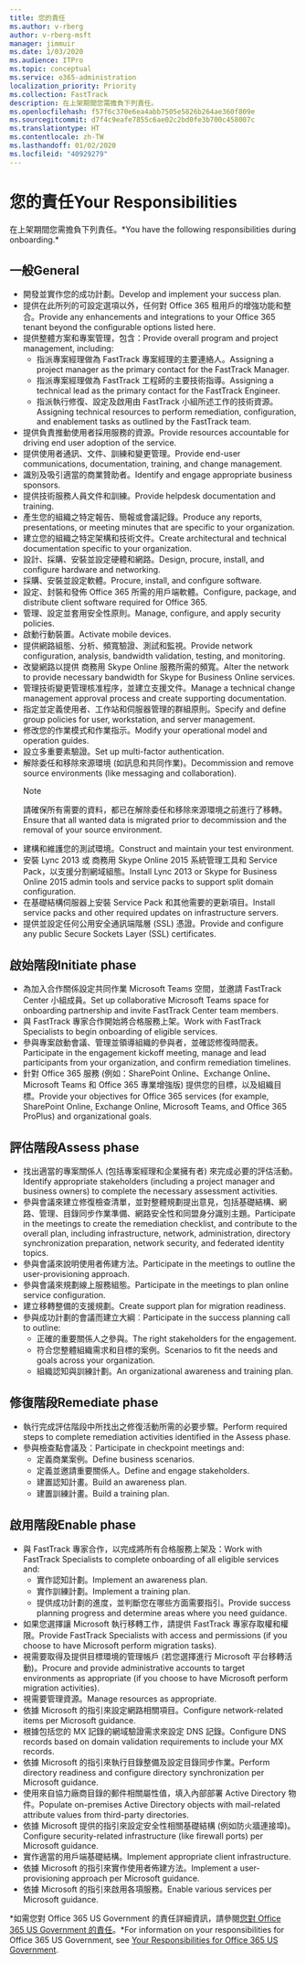 ```yaml
---
title: 您的責任
ms.author: v-rberg
author: v-rberg-msft
manager: jimmuir
ms.date: 1/03/2020
ms.audience: ITPro
ms.topic: conceptual
ms.service: o365-administration
localization_priority: Priority
ms.collection: FastTrack
description: 在上架期間您需擔負下列責任。
ms.openlocfilehash: f57f6c370e6ea4abb7505e5826b264ae360f809e
ms.sourcegitcommit: d7f4c9eafe7855c6ae02c2bd0fe3b700c458007c
ms.translationtype: HT
ms.contentlocale: zh-TW
ms.lasthandoff: 01/02/2020
ms.locfileid: "40929279"
---
```

# <a name="your-responsibilities"></a><span data-ttu-id="da40e-103">您的責任</span><span class="sxs-lookup"><span data-stu-id="da40e-103">Your Responsibilities</span></span>

<span data-ttu-id="da40e-104">在上架期間您需擔負下列責任。\*</span><span class="sxs-lookup"><span data-stu-id="da40e-104">You have the following responsibilities during onboarding.\*</span></span>
  
## <a name="general"></a><span data-ttu-id="da40e-105">一般</span><span class="sxs-lookup"><span data-stu-id="da40e-105">General</span></span>

- <span data-ttu-id="da40e-106">開發並實作您的成功計劃。</span><span class="sxs-lookup"><span data-stu-id="da40e-106">Develop and implement your success plan.</span></span>
- <span data-ttu-id="da40e-107">提供在此所列的可設定選項以外，任何對 Office 365 租用戶的增強功能和整合。</span><span class="sxs-lookup"><span data-stu-id="da40e-107">Provide any enhancements and integrations to your Office 365 tenant beyond the configurable options listed here.</span></span>  
- <span data-ttu-id="da40e-108">提供整體方案和專案管理，包含：</span><span class="sxs-lookup"><span data-stu-id="da40e-108">Provide overall program and project management, including:</span></span> 
  - <span data-ttu-id="da40e-109">指派專案經理做為 FastTrack 專案經理的主要連絡人。</span><span class="sxs-lookup"><span data-stu-id="da40e-109">Assigning a project manager as the primary contact for the FastTrack Manager.</span></span>
  - <span data-ttu-id="da40e-110">指派專案經理做為 FastTrack 工程師的主要技術指導。</span><span class="sxs-lookup"><span data-stu-id="da40e-110">Assigning a technical lead as the primary contact for the FastTrack Engineer.</span></span>
  - <span data-ttu-id="da40e-111">指派執行修復、設定及啟用由 FastTrack 小組所述工作的技術資源。</span><span class="sxs-lookup"><span data-stu-id="da40e-111">Assigning technical resources to perform remediation, configuration, and enablement tasks as outlined by the FastTrack team.</span></span> 
- <span data-ttu-id="da40e-112">提供負責推動使用者採用服務的資源。</span><span class="sxs-lookup"><span data-stu-id="da40e-112">Provide resources accountable for driving end user adoption of the service.</span></span> 
- <span data-ttu-id="da40e-113">提供使用者通訊、文件、訓練和變更管理。</span><span class="sxs-lookup"><span data-stu-id="da40e-113">Provide end-user communications, documentation, training, and change management.</span></span>
- <span data-ttu-id="da40e-114">識別及吸引適當的商業贊助者。</span><span class="sxs-lookup"><span data-stu-id="da40e-114">Identify and engage appropriate business sponsors.</span></span>  
- <span data-ttu-id="da40e-115">提供技術服務人員文件和訓練。</span><span class="sxs-lookup"><span data-stu-id="da40e-115">Provide helpdesk documentation and training.</span></span>  
- <span data-ttu-id="da40e-116">產生您的組織之特定報告、簡報或會議記錄。</span><span class="sxs-lookup"><span data-stu-id="da40e-116">Produce any reports, presentations, or meeting minutes that are specific to your organization.</span></span> 
- <span data-ttu-id="da40e-117">建立您的組織之特定架構和技術文件。</span><span class="sxs-lookup"><span data-stu-id="da40e-117">Create architectural and technical documentation specific to your organization.</span></span>   
- <span data-ttu-id="da40e-118">設計、採購、安裝並設定硬體和網路。</span><span class="sxs-lookup"><span data-stu-id="da40e-118">Design, procure, install, and configure hardware and networking.</span></span>   
- <span data-ttu-id="da40e-119">採購、安裝並設定軟體。</span><span class="sxs-lookup"><span data-stu-id="da40e-119">Procure, install, and configure software.</span></span>  
- <span data-ttu-id="da40e-120">設定、封裝和發佈 Office 365 所需的用戶端軟體。</span><span class="sxs-lookup"><span data-stu-id="da40e-120">Configure, package, and distribute client software required for Office 365.</span></span>  
- <span data-ttu-id="da40e-121">管理、設定並套用安全性原則。</span><span class="sxs-lookup"><span data-stu-id="da40e-121">Manage, configure, and apply security policies.</span></span>
- <span data-ttu-id="da40e-122">啟動行動裝置。</span><span class="sxs-lookup"><span data-stu-id="da40e-122">Activate mobile devices.</span></span>
- <span data-ttu-id="da40e-123">提供網路組態、分析、頻寬驗證、測試和監視。</span><span class="sxs-lookup"><span data-stu-id="da40e-123">Provide network configuration, analysis, bandwidth validation, testing, and monitoring.</span></span> 
- <span data-ttu-id="da40e-124">改變網路以提供 商務用 Skype Online 服務所需的頻寬。</span><span class="sxs-lookup"><span data-stu-id="da40e-124">Alter the network to provide necessary bandwidth for Skype for Business Online services.</span></span> 
- <span data-ttu-id="da40e-125">管理技術變更管理核准程序，並建立支援文件。</span><span class="sxs-lookup"><span data-stu-id="da40e-125">Manage a technical change management approval process and create supporting documentation.</span></span>  
- <span data-ttu-id="da40e-126">指定並定義使用者、工作站和伺服器管理的群組原則。</span><span class="sxs-lookup"><span data-stu-id="da40e-126">Specify and define group policies for user, workstation, and server management.</span></span> 
- <span data-ttu-id="da40e-127">修改您的作業模式和作業指示。</span><span class="sxs-lookup"><span data-stu-id="da40e-127">Modify your operational model and operation guides.</span></span> 
- <span data-ttu-id="da40e-128">設立多重要素驗證。</span><span class="sxs-lookup"><span data-stu-id="da40e-128">Set up multi-factor authentication.</span></span>  
- <span data-ttu-id="da40e-129">解除委任和移除來源環境 (如訊息和共同作業)。</span><span class="sxs-lookup"><span data-stu-id="da40e-129">Decommission and remove source environments (like messaging and collaboration).</span></span> 
    > [!NOTE]
    > <span data-ttu-id="da40e-130">請確保所有需要的資料，都已在解除委任和移除來源環境之前進行了移轉。</span><span class="sxs-lookup"><span data-stu-id="da40e-130">Ensure that all wanted data is migrated prior to decommission and the removal of your source environment.</span></span> 
- <span data-ttu-id="da40e-131">建構和維護您的測試環境。</span><span class="sxs-lookup"><span data-stu-id="da40e-131">Construct and maintain your test environment.</span></span>  
- <span data-ttu-id="da40e-132">安裝 Lync 2013 或 商務用 Skype Online 2015 系統管理工具和 Service Pack，以支援分割網域組態。</span><span class="sxs-lookup"><span data-stu-id="da40e-132">Install Lync 2013 or Skype for Business Online 2015 admin tools and service packs to support split domain configuration.</span></span>
- <span data-ttu-id="da40e-133">在基礎結構伺服器上安裝 Service Pack 和其他需要的更新項目。</span><span class="sxs-lookup"><span data-stu-id="da40e-133">Install service packs and other required updates on infrastructure servers.</span></span> 
- <span data-ttu-id="da40e-134">提供並設定任何公用安全通訊端階層 (SSL) 憑證。</span><span class="sxs-lookup"><span data-stu-id="da40e-134">Provide and configure any public Secure Sockets Layer (SSL) certificates.</span></span> 
    
## <a name="initiate-phase"></a><span data-ttu-id="da40e-135">啟始階段</span><span class="sxs-lookup"><span data-stu-id="da40e-135">Initiate phase</span></span>

- <span data-ttu-id="da40e-136">為加入合作關係設定共同作業 Microsoft Teams 空間，並邀請 FastTrack Center 小組成員。</span><span class="sxs-lookup"><span data-stu-id="da40e-136">Set up collaborative Microsoft Teams space for onboarding partnership and invite FastTrack Center team members.</span></span>   
- <span data-ttu-id="da40e-137">與 FastTrack 專家合作開始將合格服務上架。</span><span class="sxs-lookup"><span data-stu-id="da40e-137">Work with FastTrack Specialists to begin onboarding of eligible services.</span></span>    
- <span data-ttu-id="da40e-138">參與專案啟動會議、管理並領導組織的參與者，並確認修復時間表。</span><span class="sxs-lookup"><span data-stu-id="da40e-138">Participate in the engagement kickoff meeting, manage and lead participants from your organization, and confirm remediation timelines.</span></span>   
- <span data-ttu-id="da40e-139">針對 Office 365 服務 (例如：SharePoint Online、Exchange Online、Microsoft Teams 和 Office 365 專業增強版) 提供您的目標，以及組織目標。</span><span class="sxs-lookup"><span data-stu-id="da40e-139">Provide your objectives for Office 365 services (for example, SharePoint Online, Exchange Online, Microsoft Teams, and Office 365 ProPlus) and organizational goals.</span></span>
    
## <a name="assess-phase"></a><span data-ttu-id="da40e-140">評估階段</span><span class="sxs-lookup"><span data-stu-id="da40e-140">Assess phase</span></span>

- <span data-ttu-id="da40e-141">找出適當的專案關係人 (包括專案經理和企業擁有者) 來完成必要的評估活動。</span><span class="sxs-lookup"><span data-stu-id="da40e-141">Identify appropriate stakeholders (including a project manager and business owners) to complete the necessary assessment activities.</span></span>    
- <span data-ttu-id="da40e-142">參與會議來建立修復檢查清單，並對整體規劃提出意見，包括基礎結構、網路、管理、目錄同步作業準備、網路安全性和同盟身分識別主題。</span><span class="sxs-lookup"><span data-stu-id="da40e-142">Participate in the meetings to create the remediation checklist, and contribute to the overall plan, including infrastructure, network, administration, directory synchronization preparation, network security, and federated identity topics.</span></span>   
- <span data-ttu-id="da40e-143">參與會議來說明使用者佈建方法。</span><span class="sxs-lookup"><span data-stu-id="da40e-143">Participate in the meetings to outline the user-provisioning approach.</span></span>  
- <span data-ttu-id="da40e-144">參與會議來規劃線上服務組態。</span><span class="sxs-lookup"><span data-stu-id="da40e-144">Participate in the meetings to plan online service configuration.</span></span>    
- <span data-ttu-id="da40e-145">建立移轉整備的支援規劃。</span><span class="sxs-lookup"><span data-stu-id="da40e-145">Create support plan for migration readiness.</span></span> 
- <span data-ttu-id="da40e-146">參與成功計劃的會議而建立大綱︰</span><span class="sxs-lookup"><span data-stu-id="da40e-146">Participate in the success planning call to outline:</span></span>   
  - <span data-ttu-id="da40e-147">正確的重要關係人之參與。</span><span class="sxs-lookup"><span data-stu-id="da40e-147">The right stakeholders for the engagement.</span></span>  
  - <span data-ttu-id="da40e-148">符合您整體組織需求和目標的案例。</span><span class="sxs-lookup"><span data-stu-id="da40e-148">Scenarios to fit the needs and goals across your organization.</span></span>
  - <span data-ttu-id="da40e-149">組織認知與訓練計劃。</span><span class="sxs-lookup"><span data-stu-id="da40e-149">An organizational awareness and training plan.</span></span>
    
## <a name="remediate-phase"></a><span data-ttu-id="da40e-150">修復階段</span><span class="sxs-lookup"><span data-stu-id="da40e-150">Remediate phase</span></span>

- <span data-ttu-id="da40e-151">執行完成評估階段中所找出之修復活動所需的必要步驟。</span><span class="sxs-lookup"><span data-stu-id="da40e-151">Perform required steps to complete remediation activities identified in the Assess phase.</span></span> 
- <span data-ttu-id="da40e-152">參與檢查點會議及：</span><span class="sxs-lookup"><span data-stu-id="da40e-152">Participate in checkpoint meetings and:</span></span> 
  - <span data-ttu-id="da40e-153">定義商業案例。</span><span class="sxs-lookup"><span data-stu-id="da40e-153">Define business scenarios.</span></span>   
  - <span data-ttu-id="da40e-154">定義並邀請重要關係人。</span><span class="sxs-lookup"><span data-stu-id="da40e-154">Define and engage stakeholders.</span></span>
  - <span data-ttu-id="da40e-155">建置認知計畫。</span><span class="sxs-lookup"><span data-stu-id="da40e-155">Build an awareness plan.</span></span> 
  - <span data-ttu-id="da40e-156">建置訓練計畫。</span><span class="sxs-lookup"><span data-stu-id="da40e-156">Build a training plan.</span></span>
    
## <a name="enable-phase"></a><span data-ttu-id="da40e-157">啟用階段</span><span class="sxs-lookup"><span data-stu-id="da40e-157">Enable phase</span></span>

- <span data-ttu-id="da40e-158">與 FastTrack 專家合作，以完成將所有合格服務上架及：</span><span class="sxs-lookup"><span data-stu-id="da40e-158">Work with FastTrack Specialists to complete onboarding of all eligible services and:</span></span>  
  - <span data-ttu-id="da40e-159">實作認知計劃。</span><span class="sxs-lookup"><span data-stu-id="da40e-159">Implement an awareness plan.</span></span>  
  - <span data-ttu-id="da40e-160">實作訓練計劃。</span><span class="sxs-lookup"><span data-stu-id="da40e-160">Implement a training plan.</span></span> 
  - <span data-ttu-id="da40e-161">提供成功計劃的進度，並判斷您在哪些方面需要指引。</span><span class="sxs-lookup"><span data-stu-id="da40e-161">Provide success planning progress and determine areas where you need guidance.</span></span>
- <span data-ttu-id="da40e-162">如果您選擇讓 Microsoft 執行移轉工作，請提供 FastTrack 專家存取權和權限。</span><span class="sxs-lookup"><span data-stu-id="da40e-162">Provide FastTrack Specialists with access and permissions (if you choose to have Microsoft perform migration tasks).</span></span>  
- <span data-ttu-id="da40e-163">視需要取得及提供目標環境的管理帳戶 (若您選擇進行 Microsoft 平台移轉活動)。</span><span class="sxs-lookup"><span data-stu-id="da40e-163">Procure and provide administrative accounts to target environments as appropriate (if you choose to have Microsoft perform migration activities).</span></span>   
- <span data-ttu-id="da40e-164">視需要管理資源。</span><span class="sxs-lookup"><span data-stu-id="da40e-164">Manage resources as appropriate.</span></span>   
- <span data-ttu-id="da40e-165">依據 Microsoft 的指引來設定網路相關項目。</span><span class="sxs-lookup"><span data-stu-id="da40e-165">Configure network-related items per Microsoft guidance.</span></span>  
- <span data-ttu-id="da40e-166">根據包括您的 MX 記錄的網域驗證需求來設定 DNS 記錄。</span><span class="sxs-lookup"><span data-stu-id="da40e-166">Configure DNS records based on domain validation requirements to include your MX records.</span></span>   
- <span data-ttu-id="da40e-167">依據 Microsoft 的指引來執行目錄整備及設定目錄同步作業。</span><span class="sxs-lookup"><span data-stu-id="da40e-167">Perform directory readiness and configure directory synchronization per Microsoft guidance.</span></span>
- <span data-ttu-id="da40e-168">使用來自協力廠商目錄的郵件相關屬性值，填入內部部署 Active Directory 物件。</span><span class="sxs-lookup"><span data-stu-id="da40e-168">Populate on-premises Active Directory objects with mail-related attribute values from third-party directories.</span></span>   
- <span data-ttu-id="da40e-169">依據 Microsoft 提供的指引來設定安全性相關基礎結構 (例如防火牆連接埠)。</span><span class="sxs-lookup"><span data-stu-id="da40e-169">Configure security-related infrastructure (like firewall ports) per Microsoft guidance.</span></span>
- <span data-ttu-id="da40e-170">實作適當的用戶端基礎結構。</span><span class="sxs-lookup"><span data-stu-id="da40e-170">Implement appropriate client infrastructure.</span></span>  
- <span data-ttu-id="da40e-171">依據 Microsoft 的指引來實作使用者佈建方法。</span><span class="sxs-lookup"><span data-stu-id="da40e-171">Implement a user-provisioning approach per Microsoft guidance.</span></span>  
- <span data-ttu-id="da40e-172">依據 Microsoft 的指引來啟用各項服務。</span><span class="sxs-lookup"><span data-stu-id="da40e-172">Enable various services per Microsoft guidance.</span></span>  
    
<span data-ttu-id="da40e-173">\*如需您對 Office 365 US Government 的責任詳細資訊，請參閱[您對 Office 365 US Government 的責任](US-Gov-appendix-your-responsibilities.md)。</span><span class="sxs-lookup"><span data-stu-id="da40e-173">\*For information on your responsibilities for Office 365 US Government, see [Your Responsibilities for Office 365 US Government](US-Gov-appendix-your-responsibilities.md).</span></span>
  

